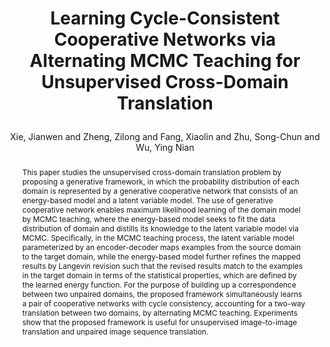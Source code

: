 ---
layout: pub
type: article
key: xie2021cycle
title: >
     Learning Cycle-Consistent Cooperative Networks via Alternating MCMC Teaching for Unsupervised Cross-Domain Translation
author: Xie, Jianwen and Zheng, Zilong and Fang, Xiaolin and Zhu, Song-Chun and Wu, Ying Nian
abbr: AAAI'21
img: CycleCoop/style_transfer.png
pdf: CycleCoop/AAAI2021_CycleCoopNets.pdf
journal: The Thirty-Fifth AAAI Conference on Artificial Intelligence (AAAI)
year: 2021
website: http://www.stat.ucla.edu/&sim;jxie/CycleCoopNets/
abstract: >
    This paper studies the unsupervised cross-domain translation problem by proposing a generative framework, in which the probability distribution of each domain is represented by a generative cooperative network that consists of an energy-based model and a latent variable model. The use of generative cooperative network enables maximum likelihood learning of the domain model by MCMC teaching, where the energy-based model seeks to fit the data distribution of domain and distills its knowledge to the latent variable model via MCMC. Specifically, in the MCMC teaching process, the latent variable model parameterized by an encoder-decoder maps examples from the source domain to the target domain, while the energy-based model further refines the mapped results by Langevin revision such that the revised results match to the examples in the target domain in terms of the statistical properties, which are defined by the learned energy function. For the purpose of building up a correspondence between two unpaired domains, the proposed framework simultaneously learns a pair of cooperative networks with cycle consistency, accounting for a two-way translation between two domains, by alternating MCMC teaching. Experiments show that the proposed framework is useful for unsupervised image-to-image translation and unpaired image sequence translation.
bibtex: >
    @article{xie2021cycle,
        title={Learning Cycle-Consistent Cooperative Networks via Alternating MCMC Teaching for Unsupervised Cross-Domain Translation},
        author={Xie, Jianwen and Zheng, Zilong and Fang, Xiaolin and Zhu, Song-Chun and Wu, Ying Nian},
        journal={The Thirty-Third AAAI Conference on Artificial Intelligence (AAAI)},
        year={2021}
    } 
 
---